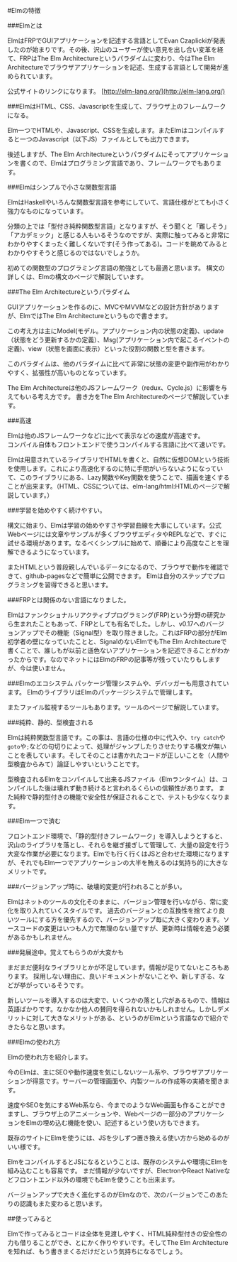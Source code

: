 #Elmの特徴

###Elmとは

ElmはFRPでGUIアプリケーションを記述する言語としてEvan Czaplickiが発表したのが始まりです。その後、沢山のユーザーが使い意見を出し合い変革を経て、FRPはThe Elm Architectureというパラダイムに変わり、今はThe Elm Architectureでブラウザアプリケーションを記述、生成する言語として開発が進められています。

公式サイトのリンクになります。
[http://elm-lang.org/](http://elm-lang.org/)

###ElmはHTML、CSS、Javascriptを生成して、ブラウザ上のフレームワークになる。

Elm一つでHTMLや、Javascript、CSSを生成します。またElmはコンパイルすると一つのJavascript（以下JS）ファイルとしても出力できます。

後述しますが、The Elm Architectureというパラダイムにそってアプリケーションを書くので、Elmはプログラミング言語であり、フレームワークでもあります。


###Elmはシンプルで小さな関数型言語

ElmはHaskellやいろんな関数型言語を参考にしていて、言語仕様がとても小さく強力なものになっています。

分類の上では「型付き純粋関数型言語」となりますが、そう聞くと「難しそう」「アカデミック」と感じる人もいるそうなのですが、実際に触ってみると非常にわかりやすくまったく難しくないです(そう作ってある)。コードを眺めてみるとわかりやすそうと感じるのではないでしょうか。

初めての関数型のプログラミング言語の勉強としても最適と思います。
構文の詳しくは、Elmの構文のページで解説しています。


###The Elm Architectureというパラダイム

GUIアプリケーションを作るのに、MVCやMVVMなどの設計方針がありますが、ElmではThe Elm Architectureというもので書きます。

この考え方は主にModel(モデル。アプリケーション内の状態の定義)、update（状態をどう更新するかの定義）、Msg(アプリケーション内で起こるイベントの定義)、view（状態を画面に表示）といった役割の関数と型を書きます。

このパラダイムは、他のパラダイムに比べて非常に状態の変更や副作用がわかりやすく、拡張性が高いものとなっています。

The Elm Architectureは他のJSフレームワーク（redux、Cycle.js）に影響を与えてもいる考え方です。
書き方をThe Elm Architectureのページで解説しています。


###高速

Elmは他のJSフレームワークなどに比べて表示などの速度が高速です。  
コンパイル自体もフロントエンドで使うコンパイルする言語に比べて速いです。

Elmは用意されているライブラリでHTMLを書くと、自然に仮想DOMという技術を使用します。これにより高速化するのに特に手間がいらないようになっていて、このライブラリにある、Lazy関数やKey関数を使うことで、描画を速くすることが出来ます。（HTML、CSSについては、elm-lang/html:HTMLのページで解説しています。）

###学習を始めやすく続けやすい。

構文に始まり、Elmは学習の始めやすさや学習曲線を大事にしています。公式Webページには文章やサンプルが多くブラウザエディタやREPLなどで、すぐに試せる環境があります。なるべくシンプルに始めて、順番により高度なことを理解できるようになっています。

またHTMLという普段親しんでいるデータになるので、ブラウザで動作を確認できて、github-pagesなどで簡単に公開できます。
Elmは自分のステップでプログラミングを習得できると思います。

###FRPとは関係のない言語になりました。

Elmはファンクショナルリアクティブプログラミング(FRP)という分野の研究から生まれたこともあって、FRPとしても有名でした。しかし、v0.17へのバージョンアップでその機能（Signal型）を取り除きました。これはFRPの部分がElm初学者の壁になっていたことと、SignalのないElmでもThe Elm Architectureで書くことで、誰しもが以前と遜色ないアプリケーションを記述できることがわかったからです。なのでネットにはElmのFRPの記事等が残っていたりもしますが、今は使いません。

###Elmのエコシステム
パッケージ管理システムや、デバッガーも用意されています。
ElmのライブラリはElmのパッケージシステムで管理します。


またファイル監視するツールもあります。ツールのページで解説しています。

###純粋、静的、型検査される

Elmは純粋関数型言語です。この事は、言語の仕様の中に代入や、`try catch`や`goto`や`;`などの句切りによって、処理がジャンプしたりさせたりする構文が無いことを表しています。そしてそのことは書かれたコードが正しいことを（人間や型検査からみて）論証しやすいということです。

型検査されるElmをコンパイルして出来るJSファイル（Elmランタイム）は、コンパイルした後は壊れず動き続けると言われるくらいの信頼性があります。
また純粋で静的型付きの機能で安全性が保証されることで、テストも少なくなります。

###Elm一つで済む

フロントエンド環境で、「静的型付きフレームワーク」を導入しようとすると、沢山のライブラリを落とし、それらを継ぎ接ぎして管理して、大量の設定を行う大変な作業が必要になります。Elmでも行く行くはJSと合わせた環境になりますが、それでもElm一つでアプリケーションの大半を賄えるのは気持ち的に大きなメリットです。


###バージョンアップ時に、破壊的変更が行われることが多い。

Elmはネットのツールの文化そのままに、バージョン管理を行いながら、常に変化を取り入れていくスタイルです。
過去のバージョンとの互換性を捨てより良いツールにする方を優先するので、バージョンアップ毎に大きく変わります。ソースコードの変更はいつも人力で無理のない量ですが、更新時は情報を追う必要があるかもしれません。

###発展途中。覚えてもらうのが大変かも

まだまだ便利なライブラリとかが不足しています。情報が足りてないところもあります。
採用しない理由に、良いドキュメントがないことや、新しすぎる、などが挙がっているそうです。

新しいツールを導入するのは大変で、いくつかの落とし穴があるもので、情報は英語ばかりです。なかなか他人の賛同を得られないかもしれません。しかしデメリットに対して大きなメリットがある、というのがElmという言語なので紹介できたらなと思います。

###Elmの使われ方

Elmの使われ方を紹介します。


今のElmは、主にSEOや動作速度を気にしないツール系や、ブラウザアプリケーションが得意です。サーバーの管理画面や、内製ツールの作成等の実績を聞きます。

速度やSEOを気にするWeb系なら、今までのようなWeb画面も作ることができますし、ブラウザ上のアニメーションや、Webページの一部分のアプリケーションをElmの埋め込む機能を使い、記述するという使い方もできます。

既存のサイトにElmを使うには、JSを少しずつ置き換える使い方から始めるのがいい様です。

ElmをコンパイルするとJSになるということは、既存のシステムや環境にElmを組み込むことも容易です。
まだ情報が少ないですが、ElectronやReact Nativeなどフロントエンド以外の環境でもElmを使うことも出来ます。

バージョンアップで大きく進化するのがElmなので、次のバージョンでこのあたりの認識もまた変わると思います。

##使ってみると

Elmで作ってみるとコードは全体を見渡しやすく、HTML純粋型付きの安全性の力も借りることができ、とにかく作りやすいです。そしてThe Elm Architectureを知れば、もう書きまくるだけだという気持ちになるでしょう。
